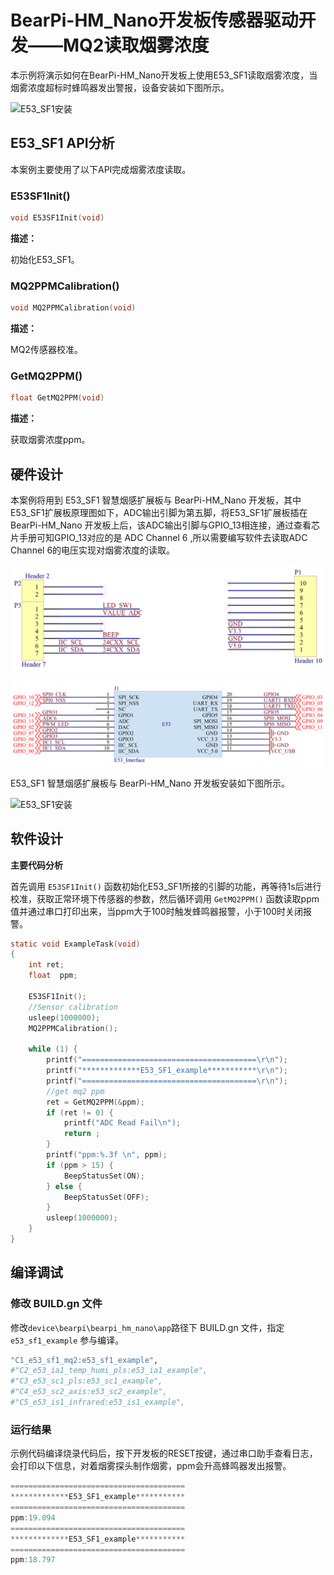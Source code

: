 # BearPi-HM_Nano开发板传感器驱动开发——MQ2读取烟雾浓度
本示例将演示如何在BearPi-HM_Nano开发板上使用E53_SF1读取烟雾浓度，当烟雾浓度超标时蜂鸣器发出警报，设备安装如下图所示。

![E53_SF1安装](../../docs/figures/C1_e53_sf1_mq2/E53_SF1安装.png "E53_SF1安装")
## E53_SF1 API分析
本案例主要使用了以下API完成烟雾浓度读取。
### E53SF1Init()
```C
void E53SF1Init(void)
```
 **描述：**

初始化E53_SF1。

### MQ2PPMCalibration()
```C
void MQ2PPMCalibration(void)
```
 **描述：**
 
MQ2传感器校准。
### GetMQ2PPM()
```C
float GetMQ2PPM(void)
```
 **描述：**

获取烟雾浓度ppm。


## 硬件设计
本案例将用到 E53_SF1 智慧烟感扩展板与 BearPi-HM_Nano 开发板，其中E53_SF1扩展板原理图如下，ADC输出引脚为第五脚，将E53_SF1扩展板插在 BearPi-HM_Nano 开发板上后，该ADC输出引脚与GPIO_13相连接，通过查看芯片手册可知GPIO_13对应的是 ADC Channel 6 ,所以需要编写软件去读取ADC Channel 6的电压实现对烟雾浓度的读取。

![E53_SF1接口](../../docs/figures/C1_e53_sf1_mq2/E53_SF1接口.png "E53_SF1接口")

![E53接口电路](../../docs/figures/C1_e53_sf1_mq2/E53接口电路.png "E53接口电路")

E53_SF1 智慧烟感扩展板与 BearPi-HM_Nano 开发板安装如下图所示。

![E53_SF1安装](../../docs/figures/C1_e53_sf1_mq2/E53_SF1安装.png "E53_SF1安装")

## 软件设计

**主要代码分析**


首先调用 `E53SF1Init()` 函数初始化E53_SF1所接的引脚的功能，再等待1s后进行校准，获取正常环境下传感器的参数，然后循环调用 `GetMQ2PPM()` 函数读取ppm值并通过串口打印出来，当ppm大于100时触发蜂鸣器报警，小于100时关闭报警。

```C
static void ExampleTask(void)
{
    int ret;
    float  ppm;
    
    E53SF1Init();
    //Sensor calibration
    usleep(1000000);        
    MQ2PPMCalibration();  
    
    while (1) {
        printf("=======================================\r\n");
        printf("*************E53_SF1_example***********\r\n");
        printf("=======================================\r\n");
        //get mq2 ppm
        ret = GetMQ2PPM(&ppm);
        if (ret != 0) {
            printf("ADC Read Fail\n");
            return ;
        }
        printf("ppm:%.3f \n", ppm);
        if (ppm > 15) {
            BeepStatusSet(ON);
        } else {
            BeepStatusSet(OFF);
        }
        usleep(1000000);                          
    } 
}
```



## 编译调试

### 修改 BUILD.gn 文件
修改`device\bearpi\bearpi_hm_nano\app`路径下 BUILD.gn 文件，指定 `e53_sf1_example` 参与编译。
```r
"C1_e53_sf1_mq2:e53_sf1_example",
#"C2_e53_ia1_temp_humi_pls:e53_ia1_example",
#"C3_e53_sc1_pls:e53_sc1_example",
#"C4_e53_sc2_axis:e53_sc2_example",
#"C5_e53_is1_infrared:e53_is1_example",
```

    


### 运行结果

示例代码编译烧录代码后，按下开发板的RESET按键，通过串口助手查看日志，会打印以下信息，对着烟雾探头制作烟雾，ppm会升高蜂鸣器发出报警。
```c
=======================================
*************E53_SF1_example***********
=======================================
ppm:19.094 
=======================================
*************E53_SF1_example***********
=======================================
ppm:18.797 
```

